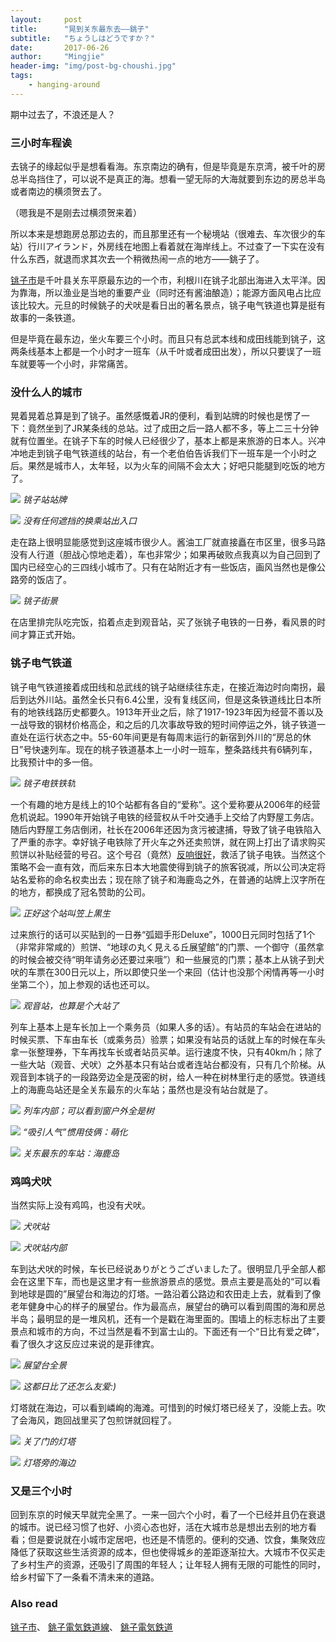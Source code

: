 ```yaml
---
layout:     post
title:      "晃到关东最东去——銚子"
subtitle:   "ちょうしはどうですか？"
date:       2017-06-26
author:     "Mingjie"
header-img: "img/post-bg-choushi.jpg"
tags:
    - hanging-around
---
```


期中过去了，不浪还是人？

### 三小时车程诶

去铫子的缘起似乎是想看看海。东京南边的确有，但是毕竟是东京湾，被千叶的房总半岛挡住了，可以说不是真正的海。想看一望无际的大海就要到东边的房总半岛或者南边的横须贺去了。

（嗯我是不是刚去过横须贺来着）

所以本来是想跑房总那边去的，而且那里还有一个秘境站（很难去、车次很少的车站）行川アイランド，外房线在地图上看着就在海岸线上。不过查了一下实在没有什么东西，就退而求其次去一个稍微热闹一点的地方——銚子了。

[铫子市](https://zh.wikipedia.org/wiki/%E9%8A%9A%E5%AD%90%E5%B8%82)是千叶县关东平原最东边的一个市，利根川在铫子北部出海进入太平洋。因为靠海，所以渔业是当地的重要产业（同时还有酱油酿造）；能源方面风电占比应该比较大。元旦的时候銚子的犬吠是看日出的著名景点，铫子电气铁道也算是挺有故事的一条铁道。

但是毕竟在最东边，坐火车要三个小时。而且只有总武本线和成田线能到铫子，这两条线基本上都是一个小时才一班车（从千叶或者成田出发），所以只要误了一班车就要等一个小时，非常痛苦。

### 没什么人的城市

晃着晃着总算是到了铫子。虽然感慨着JR的便利，看到站牌的时候也是愣了一下：竟然坐到了JR某条线的总站。过了成田之后一路人都不多，等上二三十分钟就有位置坐。在铫子下车的时候人已经很少了，基本上都是来旅游的日本人。兴冲冲地走到铫子电气铁道线的站台，有一个老伯伯告诉我们下一班车是一个小时之后。果然是城市人，太年轻，以为火车的间隔不会太大；好吧只能腿到吃饭的地方了。

![](/img/in-post/post-choushi/1-station.jpg)
*铫子站站牌*

![](/img/in-post/post-choushi/2-transfer.jpg)
*没有任何遮挡的换乘站出入口*

走在路上很明显能感觉到这座城市很少人。酱油工厂就直接矗在市区里，很多马路没有人行道（胆战心惊地走着），车也非常少；如果再破败点我真以为自己回到了国内已经空心的三四线小城市了。只有在站附近才有一些饭店，画风当然也是像公路旁的饭店了。

![](/img/in-post/post-choushi/3-street.jpg)
*铫子街景*

在店里排完队吃完饭，掐着点走到观音站，买了张铫子电铁的一日券，看风景的时间才算正式开始。

### 铫子电气铁道

铫子电气铁道接着成田线和总武线的铫子站继续往东走，在接近海边时向南拐，最后到达外川站。虽然全长只有6.4公里，没有复线区间，但是这条铁道线比日本所有的地铁线路历史都要久。1913年开业之后，除了1917-1923年因为经营不善以及一战导致的钢材价格高企，和之后的几次事故导致的短时间停运之外，铫子铁道一直处在运行状态之中。55-60年间更是有每周末运行的新宿到外川的“房总的休日”号快速列车。现在的桃子铁道基本上一小时一班车，整条路线共有6辆列车，比我预计中的多一倍。

![](/img/in-post/post-choushi/4-track.jpg)
*铫子电铁铁轨*

一个有趣的地方是线上的10个站都有各自的“爱称”。这个爱称要从2006年的经营危机说起。1990年开始铫子电铁的经营权从千叶交通手上交给了内野屋工务店。随后内野屋工务店倒闭，社长在2006年还因为贪污被逮捕，导致了铫子电铁陷入了严重的赤字。幸好铫子电铁除了开火车之外还卖煎饼，就在网上打出了请求购买煎饼以补贴经营的号召。这个号召（竟然）[反响很好](http://www.choshi-dentetsu.jp/upload/files/kiseki-tw2.pdf)，救活了铫子电铁。当然这个策略不会一直有效，而后来东日本大地震使得到铫子的旅客锐减，所以公司决定将站名爱称的命名权卖出去；现在除了铫子和海鹿岛之外，在普通的站牌上汉字所在的地方，都换成了冠名赞助的公司。

![](http://www.choshi-dentetsu.jp/upload/images/nr04-03.jpg)
*正好这个站叫笠上黒生*

过来旅行的话可以买贴到的一日券“弧廻手形Deluxe”，1000日元同时包括了1个（非常非常咸的）煎饼、“地球の丸く見える丘展望館”的门票、一个御守（虽然拿的时候会被交待“明年请务必还要过来哦”）和一些展览的门票；基本上从铫子到犬吠的车票在300日元以上，所以即使只坐一个来回（估计也没那个闲情再等一小时坐第二个），加上参观的话也还可以。

![](/img/in-post/post-choushi/5-kannon.jpg)
*观音站，也算是个大站了*

列车上基本上是车长加上一个乘务员（如果人多的话）。有站员的车站会在进站的时候买票、下车由车长（或乘务员）验票；如果没有站员的话就上车的时候在车头拿一张整理券，下车再找车长或者站员买单。运行速度不快，只有40km/h；除了一些大站（观音、犬吠）之外基本只有站台或者连站台都没有，只有几个阶梯。从观音到本铫子的一段路旁边全是茂密的树，给人一种在树林里行走的感觉。铁道线上的海鹿岛站还是全关东最东的火车站；虽然也是没有站台就是了。

![](/img/in-post/post-choushi/6-train-inside.jpg)
*列车内部；可以看到窗户外全是树*

![](/img/in-post/post-choushi/7-moe.jpg)
*“吸引人气”惯用伎俩：萌化*

![](/img/in-post/post-choushi/8-ashigajima.jpg)
*关东最东的车站：海鹿岛*

### 鸡鸣犬吠

当然实际上没有鸡鸣，也没有犬吠。

![](/img/in-post/post-choushi/9-inubou.jpg)
*犬吠站*

![](/img/in-post/post-choushi/10-inubou-inside.jpg)
*犬吠站内部*

车到达犬吠的时候，车长已经说ありがとうございました了。很明显几乎全部人都会在这里下车，而也是这里才有一些旅游景点的感觉。景点主要是高处的“可以看到地球是圆的”展望台和海边的灯塔。一路沿着公路边和农田走上去，就看到了像老年健身中心的样子的展望台。作为最高点，展望台的确可以看到周围的海和房总半岛；最明显的是一堆风机，还有一个是戳在海里面的。围墙上的标志标出了主要景点和城市的方向，不过当然是看不到富士山的。下面还有一个“日比有爱之碑”，看了很久才这反应过来说的是菲律宾。

![](/img/in-post/post-choushi/11-pano.jpg)
*展望台全景*

![](/img/in-post/post-choushi/12-j-f.jpg)
*这都日比了还怎么友爱:)*

灯塔就在海边，可以看到嶙峋的海滩。可惜到的时候灯塔已经关了，没能上去。吹了会海风，跑回战里买了包煎饼就回程了。

![](/img/in-post/post-choushi/13-lighthouse.jpg)
*关了门的灯塔*

![](/img/in-post/post-choushi/14-seashore.jpg)
*灯塔旁的海边*

### 又是三个小时

回到东京的时候天早就完全黑了。一来一回六个小时，看了一个已经并且仍在衰退的城市。说已经习惯了也好、小资心态也好，活在大城市总是想出去别的地方看看；但是要说就在小城市定居吧，也还是不情愿的。便利的交通、饮食，集聚效应降低了获取这些生活资源的成本，但也使得城乡的差距逐渐拉大。大城市不仅买走了乡村生产的资源，还吸引了周围的年轻人；让年轻人拥有无限的可能性的同时，给乡村留下了一条看不清未来的道路。

### Also read
[铫子市](https://zh.wikipedia.org/wiki/%E9%8A%9A%E5%AD%90%E5%B8%82)、
[銚子電気鉄道線](https://ja.wikipedia.org/wiki/%E9%8A%9A%E5%AD%90%E9%9B%BB%E6%B0%97%E9%89%84%E9%81%93%E7%B7%9A)、
[銚子電気鉄道](https://ja.wikipedia.org/wiki/%E9%8A%9A%E5%AD%90%E9%9B%BB%E6%B0%97%E9%89%84%E9%81%93)
